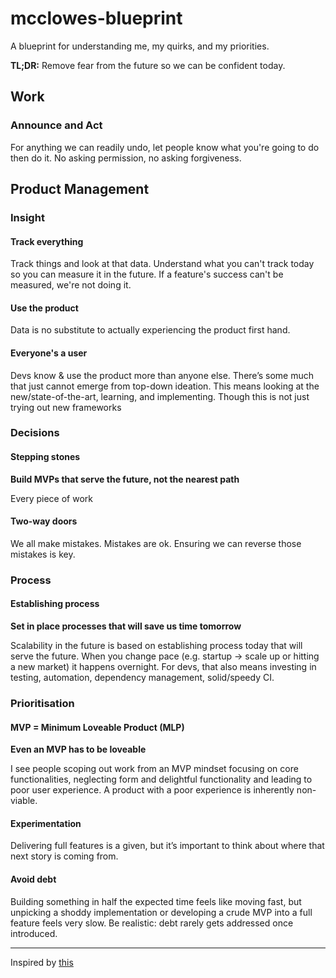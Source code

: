 # mcclowes-blueprint

A blueprint for understanding me, my quirks, and my priorities.

**TL;DR:** Remove fear from the future so we can be confident today.


## Work

### Announce and Act

For anything we can readily undo, let people know what you're going to do then do it. No asking permission, no asking forgiveness.

## Product Management

### Insight

#### Track everything 

Track things and look at that data. Understand what you can't track today so you can measure it in the future. If a feature's success can't be measured, we're not doing it.

#### Use the product

Data is no substitute to actually experiencing the product first hand.

#### Everyone's a user

Devs know & use the product more than anyone else. There’s some much that just cannot emerge from top-down ideation. This means looking at the new/state-of-the-art, learning, and implementing. Though this is not just trying out new frameworks

### Decisions

#### Stepping stones

__Build MVPs that serve the future, not the nearest path__

Every piece of work 

#### Two-way doors

We all make mistakes. Mistakes are ok. Ensuring we can reverse those mistakes is key.

### Process

#### Establishing process

__Set in place processes that will save us time tomorrow__

Scalability in the future is based on establishing process today that will serve the future. When you change pace (e.g. startup → scale up or hitting a new market) it happens overnight. For devs, that also means investing in testing, automation, dependency management, solid/speedy CI.

### Prioritisation

#### MVP = Minimum Loveable Product (MLP)

__Even an MVP has to be loveable__

I see people scoping out work from an MVP mindset focusing on core functionalities, neglecting form and delightful functionality and leading to poor user experience. A product with a poor experience is inherently non-viable.

#### Experimentation

Delivering full features is a given, but it’s important to think about where that next story is coming from. 

#### Avoid debt

Building something in half the expected time feels like moving fast, but unpicking a shoddy implementation or developing a crude MVP into a full feature feels very slow. Be realistic: debt rarely gets addressed once introduced.

---

Inspired by [this](https://coda.io/@luc-levesque/blueprint-for-leaders-managers-communicate-your-quirks)


